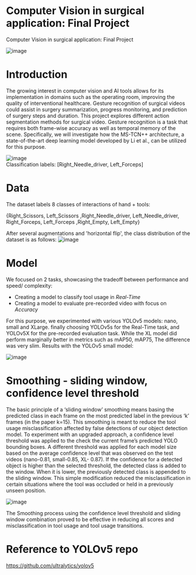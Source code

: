 # Computer Vision in surgical application: Final Project
Computer Vision in surgical application: Final Project

![image](https://user-images.githubusercontent.com/65919086/230780873-1ded6cdf-7bd2-44e4-a3a9-f4362a63595b.png)

# Introduction 
The growing interest in computer vision and AI tools allows for its implementation in domains such as the operating room, improving the quality of interventional healthcare. Gesture recognition of surgical videos could assist in surgery summarization, progress monitoring, and prediction of surgery steps and duration.
This project explores different action segmentation methods for surgical video. Gesture recognition is a task that requires both frame-wise accuracy as well as temporal memory of the scene. 
Specifically, we will investigate how the MS-TCN++ architecture, a state-of-the-art deep learning model developed by Li et al., can be utilized for this purpose. 

![image](https://user-images.githubusercontent.com/65919086/209307681-56749bda-0356-4f66-9298-2353fe645db8.png)  
         Classification labels: [Right_Needle_driver, Left_Forceps]
         
# Data   
The dataset labels 8 classes of interactions of hand + tools:

{Right_Scissors, Left_Scissors ,Right_Needle_driver, Left_Needle_driver, Right_Forceps, Left_Forceps ,Right_Empty, Left_Empty}

After several augmentations and 'horizontal flip', the class distribution of the dataset is as follows:
![image](https://user-images.githubusercontent.com/65919086/230780796-538767e0-9666-455e-b0c7-e4e79731e5aa.png)

# Model 
We focused on 2 tasks, showcasing the tradeoff between performance and speed/ complexity: 
-	Creating a model to classify tool usage in *Real-Time*
-	Creating a model to evaluate pre-recorded video with focus on *Accuracy*  

For this purpose, we experimented with various YOLOv5 models: nano, small and XLarge. finally choosing YOLOv5s for the Real-Time task, and YOLOv5X for the pre-recorded evaluation task. While the XL model did perform marginally better in metrics such as mAP50, mAP75, The difference was very slim. Results with the YOLOv5 small model:

![image](https://user-images.githubusercontent.com/65919086/209872504-b36229ee-15ae-4f65-944e-8e92b8676d17.png)

# Smoothing - sliding window, confidence level threshold
The basic principle of a ‘sliding window’ smoothing means basing the predicted class in each frame on the most predicted label in the previous ‘k’ frames (in the paper k=15). This smoothing is meant to reduce the tool usage misclassification affected by false detections of our object detection model. To experiment with an upgraded approach, a confidence level threshold was applied to the check the current frame’s predicted YOLO bounding boxes. A different threshold was applied for each model size based on the average confidence level that was observed on the test videos (nano-0.81, small-0.85, XL- 0.87). If the confidence for a detected object is higher than the selected threshold, the detected class is added to the window. When it is lower, the previously detected class is appended to the sliding window. This simple modification reduced the misclassification in certain situations where the tool was occluded or held in a previously unseen position.

![image](https://user-images.githubusercontent.com/65919086/209872280-2ef3e072-04be-41f1-963c-409ce66c91da.png)

The Smoothing process using the confidence level threshold and sliding window combination proved to be effective in reducing all scores and misclassification in tool usage and tool usage transitions.

# Reference to YOLOv5 repo
https://github.com/ultralytics/yolov5

